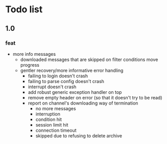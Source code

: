 # Todo list

## 1.0

### feat

- more info messages
  - downloaded messages that are skipped on filter conditions move progress
  - gentler recovery/more informative error handling
    - failing to login doesn't crash
    - failing to parse config doesn't crash
    - interrupt doesn't crash
    - add robust generic exception handler on top
    - remove empty header on error (so that it doesn't try to be read)
    - report on channel's downloading way of termination
      - no more messages
      - interruption
      - condition hit
      - session limit hit
      - connection timeout
      - skipped due to refusing to delete archive
